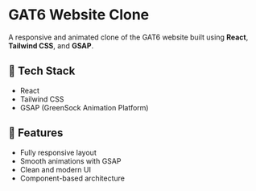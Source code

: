 # GAT6 Website Clone

A responsive and animated clone of the GAT6 website built using **React**, **Tailwind CSS**, and **GSAP**.

## 🔧 Tech Stack

- React
- Tailwind CSS
- GSAP (GreenSock Animation Platform)

## 🚀 Features

- Fully responsive layout
- Smooth animations with GSAP
- Clean and modern UI
- Component-based architecture

